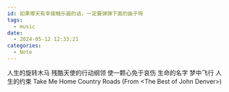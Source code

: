 ```yaml
---
id: 如果哪天有幸接触乐器的话，一定要弹弹下面的曲子呀
tags:
  - music
date:
  - 2024-05-12 12:33:21
categories:
  - Note
---
```

人生的旋转木马
残酷天使的行动纲领
使一颗心免于哀伤
生命的名字
梦中飞行
人生的约束
Take Me Home Country Roads (From \<The Best of John Denver\>)
